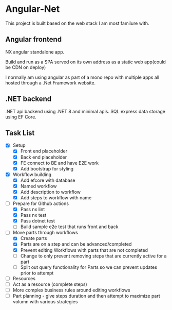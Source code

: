 # Angular-Net

This project is built based on the web stack I am most familure with.

## Angular frontend

NX angular standalone app.

Build and run as a SPA served on its own address as a static web app(could be CDN on deploy)

I normally am using angular as part of a mono repo with multiple apps all hosted through a .Net Framework website.

## .NET backend

.NET api backend using .NET 8 and minimal apis. SQL express data storage using EF Core.

## Task List

- [x] Setup
  - [x] Front end placeholder
  - [x] Back end placeholder
  - [x] FE connect to BE and have E2E work
  - [x] Add bootstrap for styling
- [x] Workflow building
  - [x] Add efcore with database
  - [x] Named workflow
  - [x] Add description to workflow
  - [x] Add steps to workflow with name
- [ ] Prepare for Github actions
  - [x] Pass nx lint
  - [x] Pass nx test
  - [x] Pass dotnet test
  - [ ] Build sample e2e test that runs front and back
- [ ] Move parts through workflows
  - [x] Create parts
  - [x] Parts are on a step and can be advanced/completed
  - [x] Prevent editing Workflows with parts that are not completed
  - [ ] Change to only prevent removing steps that are currently active for a part
  - [ ] Split out query functionality for Parts so we can prevent updates prior to attempt
- [ ] Resources
- [ ] Act as a resource (complete steps)
- [ ] More complex business rules around editing workflows
- [ ] Part planning - give steps duration and then attempt to maximize part volumn with various strategies
